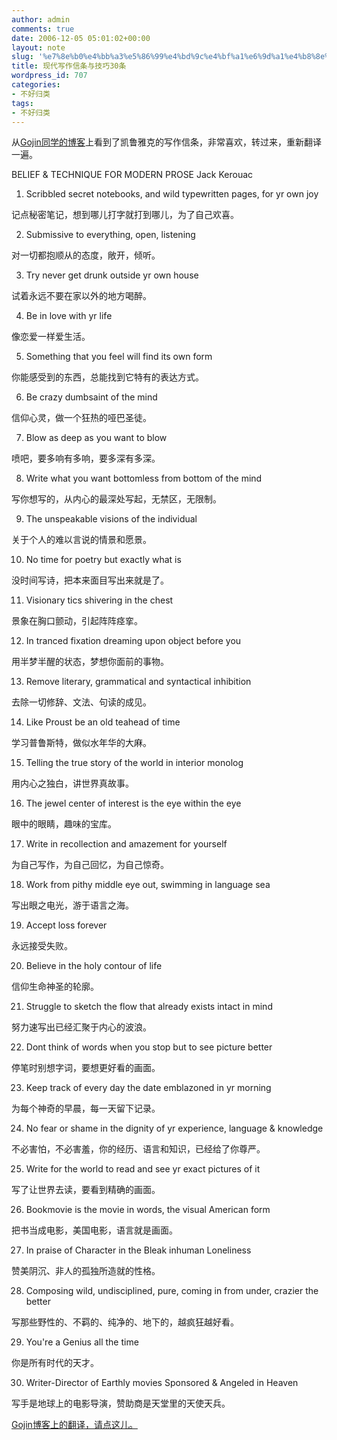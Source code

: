 ```yaml
---
author: admin
comments: true
date: 2006-12-05 05:01:02+00:00
layout: note
slug: '%e7%8e%b0%e4%bb%a3%e5%86%99%e4%bd%9c%e4%bf%a1%e6%9d%a1%e4%b8%8e%e6%8a%80%e5%b7%a730%e6%9d%a1'
title: 现代写作信条与技巧30条
wordpress_id: 707
categories:
- 不好归类
tags:
- 不好归类
---
```


从[Gojin同学的博客](http://gojin.yculblog.com/post.4076510454.html)上看到了凯鲁雅克的写作信条，非常喜欢，转过来，重新翻译一遍。

BELIEF & TECHNIQUE FOR MODERN PROSE
Jack Kerouac

1. Scribbled secret notebooks, and wild typewritten pages, for yr own joy

记点秘密笔记，想到哪儿打字就打到哪儿，为了自己欢喜。

2. Submissive to everything, open, listening

对一切都抱顺从的态度，敞开，倾听。

3. Try never get drunk outside yr own house

试着永远不要在家以外的地方喝醉。

4. Be in love with yr life

像恋爱一样爱生活。

5. Something that you feel will find its own form

你能感受到的东西，总能找到它特有的表达方式。

6. Be crazy dumbsaint of the mind

信仰心灵，做一个狂热的哑巴圣徒。

7. Blow as deep as you want to blow

喷吧，要多响有多响，要多深有多深。

8. Write what you want bottomless from bottom of the mind

写你想写的，从内心的最深处写起，无禁区，无限制。

9. The unspeakable visions of the individual

关于个人的难以言说的情景和愿景。

10. No time for poetry but exactly what is

没时间写诗，把本来面目写出来就是了。

11. Visionary tics shivering in the chest

景象在胸口颤动，引起阵阵痉挛。

12. In tranced fixation dreaming upon object before you

用半梦半醒的状态，梦想你面前的事物。

13. Remove literary, grammatical and syntactical inhibition

去除一切修辞、文法、句读的成见。

14. Like Proust be an old teahead of time

学习普鲁斯特，做似水年华的大麻。

15. Telling the true story of the world in interior monolog

用内心之独白，讲世界真故事。

16. The jewel center of interest is the eye within the eye

眼中的眼睛，趣味的宝库。

17. Write in recollection and amazement for yourself

为自己写作，为自己回忆，为自己惊奇。

18. Work from pithy middle eye out, swimming in language sea

写出眼之电光，游于语言之海。

19. Accept loss forever

永远接受失败。

20. Believe in the holy contour of life

信仰生命神圣的轮廓。

21. Struggle to sketch the flow that already exists intact in mind

努力速写出已经汇聚于内心的波浪。

22. Dont think of words when you stop but to see picture better

停笔时别想字词，要想更好看的画面。

23. Keep track of every day the date emblazoned in yr morning

为每个神奇的早晨，每一天留下记录。

24. No fear or shame in the dignity of yr experience, language & knowledge

不必害怕，不必害羞，你的经历、语言和知识，已经给了你尊严。

25. Write for the world to read and see yr exact pictures of it

写了让世界去读，要看到精确的画面。

26. Bookmovie is the movie in words, the visual American form

把书当成电影，美国电影，语言就是画面。

27. In praise of Character in the Bleak inhuman Loneliness

赞美阴沉、非人的孤独所造就的性格。

28. Composing wild, undisciplined, pure, coming in from under, crazier the better

写那些野性的、不羁的、纯净的、地下的，越疯狂越好看。

29. You're a Genius all the time

你是所有时代的天才。

30. Writer-Director of Earthly movies Sponsored & Angeled in Heaven 

写手是地球上的电影导演，赞助商是天堂里的天使天兵。

[
Gojin博客上的翻译，请点这儿。](http://gojin.yculblog.com/post.4076510454.html)
